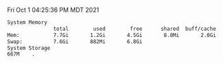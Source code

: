Fri Oct  1 04:25:36 PM MDT 2021
```bash
System Memory
               total        used        free      shared  buff/cache   available
Mem:           7.7Gi       1.2Gi       4.5Gi       8.0Mi       2.0Gi       6.2Gi
Swap:          7.6Gi       882Mi       6.8Gi
System Storage
667M	.
```
